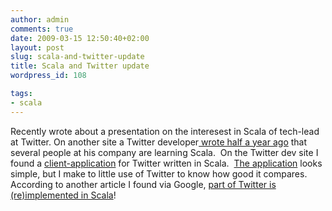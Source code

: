 ```yaml
---
author: admin
comments: true
date: 2009-03-15 12:50:40+02:00
layout: post
slug: scala-and-twitter-update
title: Scala and Twitter update
wordpress_id: 108

tags:
- scala
---
```


Recently wrote about a presentation on the interesest in Scala of tech-lead at Twitter. On another site a Twitter developer[ wrote half a year ago](http://www.gracelessfailures.com/2008/06/test-post.html) that several people at his company are learning Scala.  On the Twitter dev site I found a [client-application](http://github.com/dcbriccetti/scala-experiments/tree/master) for Twitter written in Scala.  [The application](http://davebsoft.com/applications/simple-twitter-client) looks simple, but I make to little use of Twitter to know how good it compares. According to another article I found via Google, [part of Twitter is (re)implemented in Scala](http://www.scala-lang.org/node/1008)!
